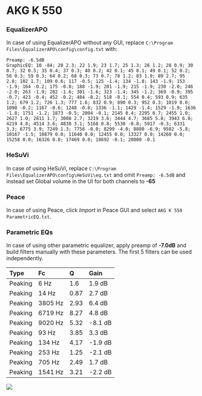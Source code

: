 # AKG K 550

### EqualizerAPO
In case of using EqualizerAPO without any GUI, replace `C:\Program Files\EqualizerAPO\config\config.txt`
with:
```
Preamp: -6.5dB
GraphicEQ: 10 -84; 20 2.3; 22 1.9; 23 1.7; 25 1.3; 26 1.2; 28 0.9; 30 0.7; 32 0.5; 35 0.4; 37 0.3; 40 0.2; 42 0.1; 45 0.1; 49 0.1; 52 0.2; 56 0.3; 59 0.3; 64 0.2; 68 0.3; 73 0.7; 78 1.2; 83 1.9; 89 2.7; 95 2.8; 102 1.7; 109 0.6; 117 -0.5; 125 -1.4; 134 -1.8; 143 -1.9; 153 -1.9; 164 -0.2; 175 -0.8; 188 -1.9; 201 -1.9; 215 -1.9; 230 -2.0; 246 -2.0; 263 -1.9; 282 -1.6; 301 -1.6; 323 -1.4; 345 -1.2; 369 -0.9; 395 -0.7; 423 -0.4; 452 -0.2; 484 -0.2; 518 -0.1; 554 0.4; 593 0.9; 635 1.2; 679 1.2; 726 1.3; 777 1.6; 832 0.9; 890 0.3; 952 0.3; 1019 0.0; 1090 -0.2; 1167 -0.6; 1248 -0.8; 1336 -1.1; 1429 -1.4; 1529 -1.9; 1636 -1.8; 1751 -1.2; 1873 -0.5; 2004 -0.1; 2145 0.4; 2295 0.7; 2455 1.0; 2627 1.0; 2811 1.7; 3008 2.7; 3219 3.6; 3444 4.7; 3685 5.8; 3943 6.0; 4219 4.8; 4514 3.6; 4830 3.1; 5168 0.8; 5530 -0.8; 5917 -0.3; 6331 3.3; 6775 3.9; 7249 1.3; 7756 -0.0; 8299 -4.0; 8880 -6.9; 9502 -5.8; 10167 -1.5; 10879 0.0; 11640 0.0; 12455 0.0; 13327 0.0; 14260 0.0; 15258 0.0; 16326 0.0; 17469 0.0; 18692 -0.1; 20000 -0.1
```

### HeSuVi
In case of using HeSuVi, replace `C:\Program Files\EqualizerAPO\config\HeSuVi\eq.txt` and omit `Preamp:
-6.5dB` and instead set Global volume in the UI for both channels to **-65**

### Peace
In case of using Peace, click *Import* in Peace GUI and select `AKG K 550 ParametricEQ.txt`.

### Parametric EQs
In case of using other parametric equalizer, apply preamp of **-7.0dB** and build filters manually with
these parameters. The first 5 filters can be used independently.

| Type    | Fc      |    Q | Gain    |
|:--------|:--------|:-----|:--------|
| Peaking | 6 Hz    | 1.6  | 1.9 dB  |
| Peaking | 14 Hz   | 0.87 | 2.7 dB  |
| Peaking | 3805 Hz | 2.93 | 6.4 dB  |
| Peaking | 6719 Hz | 8.27 | 4.8 dB  |
| Peaking | 9020 Hz | 5.32 | -8.1 dB |
| Peaking | 93 Hz   | 3.85 | 3.3 dB  |
| Peaking | 134 Hz  | 4.17 | -1.9 dB |
| Peaking | 253 Hz  | 1.25 | -2.1 dB |
| Peaking | 705 Hz  | 2.49 | 1.7 dB  |
| Peaking | 1541 Hz | 3.21 | -2.2 dB |

![](https://raw.githubusercontent.com/jaakkopasanen/AutoEq/master/results/headphonecom/sbaf-serious/AKG%20K550/AKG%20K%20550.png)